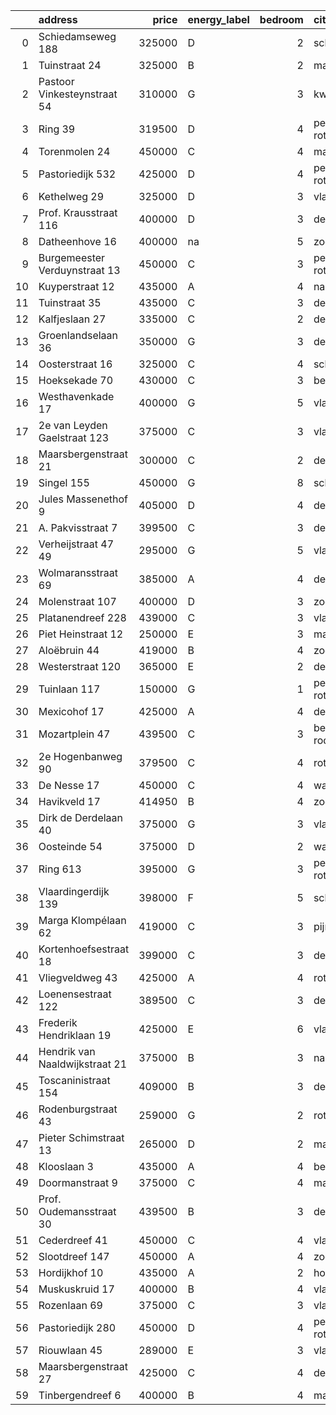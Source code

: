 |    | address                        |   price | energy_label   |   bedroom | city                |   house_age |   house_id |
|---:|:-------------------------------|--------:|:---------------|----------:|:--------------------|------------:|-----------:|
|  0 | Schiedamseweg 188              |  325000 | D              |         2 | schiedam            |         101 |   43411560 |
|  1 | Tuinstraat 24                  |  325000 | B              |         2 | maassluis           |          46 |   43449956 |
|  2 | Pastoor Vinkesteynstraat 54    |  310000 | G              |         3 | kwintsheul          |          86 |   43459042 |
|  3 | Ring 39                        |  319500 | D              |         4 | pernis-rotterdam    |          63 |   43444466 |
|  4 | Torenmolen 24                  |  450000 | C              |         4 | maassluis           |          37 |   43448873 |
|  5 | Pastoriedijk 532               |  425000 | D              |         4 | pernis-rotterdam    |        2024 |   43405993 |
|  6 | Kethelweg 29                   |  325000 | D              |         3 | vlaardingen         |          91 |   43452830 |
|  7 | Prof. Krausstraat 116          |  400000 | D              |         3 | delft               |          72 |   43441501 |
|  8 | Datheenhove 16                 |  400000 | na             |         5 | zoetermeer          |          48 |   43402220 |
|  9 | Burgemeester Verduynstraat 13  |  450000 | C              |         3 | pernis-rotterdam    |          72 |   43441915 |
| 10 | Kuyperstraat 12                |  435000 | A              |         4 | naaldwijk           |          40 |   43449903 |
| 11 | Tuinstraat 35                  |  435000 | C              |         3 | delft               |         112 |   43431911 |
| 12 | Kalfjeslaan 27                 |  335000 | C              |         2 | delft               |          45 |   43428575 |
| 13 | Groenlandselaan 36             |  350000 | G              |         3 | delft               |         119 |   43425656 |
| 14 | Oosterstraat 16                |  325000 | C              |         4 | schiedam            |         140 |   43434957 |
| 15 | Hoeksekade 70                  |  430000 | C              |         3 | bergschenhoek       |          92 |   43431956 |
| 16 | Westhavenkade 17               |  400000 | G              |         5 | vlaardingen         |         124 |   42196845 |
| 17 | 2e van Leyden Gaelstraat 123   |  375000 | C              |         3 | vlaardingen         |          98 |   43442858 |
| 18 | Maarsbergenstraat 21           |  300000 | C              |         2 | den-haag            |          75 |   43437640 |
| 19 | Singel 155                     |  450000 | G              |         8 | schiedam            |         138 |   43411413 |
| 20 | Jules Massenethof 9            |  405000 | D              |         4 | den-haag            |          43 |   42313778 |
| 21 | A. Pakvisstraat 7              |  399500 | C              |         3 | den-haag            |          42 |   43496246 |
| 22 | Verheijstraat 47 49            |  295000 | G              |         5 | vlaardingen         |          87 |   43424872 |
| 23 | Wolmaransstraat 69             |  385000 | A              |         4 | den-haag            |          30 |   43449520 |
| 24 | Molenstraat 107                |  400000 | D              |         3 | zoetermeer          |          89 |   43431319 |
| 25 | Platanendreef 228              |  439000 | C              |         3 | vlaardingen         |          38 |   42321057 |
| 26 | Piet Heinstraat 12             |  250000 | E              |         3 | maassluis           |         114 |   43432615 |
| 27 | Aloëbruin 44                   |  419000 | B              |         4 | zoetermeer          |          34 |   43401627 |
| 28 | Westerstraat 120               |  365000 | E              |         2 | delft               |         138 |   43426254 |
| 29 | Tuinlaan 117                   |  150000 | G              |         1 | pernis-rotterdam    |         124 |   43431646 |
| 30 | Mexicohof 17                   |  425000 | A              |         4 | delft               |          43 |   43447586 |
| 31 | Mozartplein 47                 |  439500 | C              |         3 | berkel-en-rodenrijs |          52 |   43448936 |
| 32 | 2e Hogenbanweg 90              |  379500 | C              |         4 | rotterdam           |          70 |   43447444 |
| 33 | De Nesse 17                    |  450000 | C              |         4 | wateringen          |          56 |   43430692 |
| 34 | Havikveld 17                   |  414950 | B              |         4 | zoetermeer          |          41 |   43448775 |
| 35 | Dirk de Derdelaan 40           |  375000 | G              |         3 | vlaardingen         |          65 |   43406419 |
| 36 | Oosteinde 54                   |  375000 | D              |         2 | wateringen          |         191 |   43421230 |
| 37 | Ring 613                       |  395000 | G              |         3 | pernis-rotterdam    |          97 |   43496243 |
| 38 | Vlaardingerdijk 139            |  398000 | F              |         5 | schiedam            |          95 |   43418579 |
| 39 | Marga Klompélaan 62            |  419000 | C              |         3 | pijnacker           |          33 |   43433724 |
| 40 | Kortenhoefsestraat 18          |  399000 | C              |         3 | den-haag            |          97 |   43418862 |
| 41 | Vliegveldweg 43                |  425000 | A              |         4 | rotterdam           |          65 |   43473799 |
| 42 | Loenensestraat 122             |  389500 | C              |         3 | den-haag            |         118 |   42324079 |
| 43 | Frederik Hendriklaan 19        |  425000 | E              |         6 | vlaardingen         |          56 |   43449671 |
| 44 | Hendrik van Naaldwijkstraat 21 |  375000 | B              |         3 | naaldwijk           |          67 |   43447008 |
| 45 | Toscaninistraat 154            |  409000 | B              |         3 | den-haag            |          44 |   43434144 |
| 46 | Rodenburgstraat 43             |  259000 | G              |         2 | rotterdam           |          96 |   43437968 |
| 47 | Pieter Schimstraat 13          |  265000 | D              |         2 | maassluis           |         114 |   43440739 |
| 48 | Klooslaan 3                    |  435000 | A              |         4 | bergschenhoek       |          22 |   43432191 |
| 49 | Doormanstraat 9                |  375000 | C              |         4 | maasdijk            |          52 |   43432963 |
| 50 | Prof. Oudemansstraat 30        |  439500 | B              |         3 | delft               |          72 |   43434587 |
| 51 | Cederdreef 41                  |  450000 | C              |         4 | vlaardingen         |          48 |   43446865 |
| 52 | Slootdreef 147                 |  450000 | A              |         4 | zoetermeer          |          46 |   43434643 |
| 53 | Hordijkhof 10                  |  435000 | A              |         2 | honselersdijk       |          23 |   43403708 |
| 54 | Muskuskruid 17                 |  400000 | B              |         4 | vlaardingen         |          39 |   43434571 |
| 55 | Rozenlaan 69                   |  375000 | C              |         3 | vlaardingen         |          96 |   43442842 |
| 56 | Pastoriedijk 280               |  450000 | D              |         4 | pernis-rotterdam    |         124 |   42316553 |
| 57 | Riouwlaan 45                   |  289000 | E              |         3 | vlaardingen         |          73 |   43436337 |
| 58 | Maarsbergenstraat 27           |  425000 | C              |         4 | den-haag            |          75 |   43497367 |
| 59 | Tinbergendreef 6               |  400000 | B              |         4 | maassluis           |          47 |   43438922 |